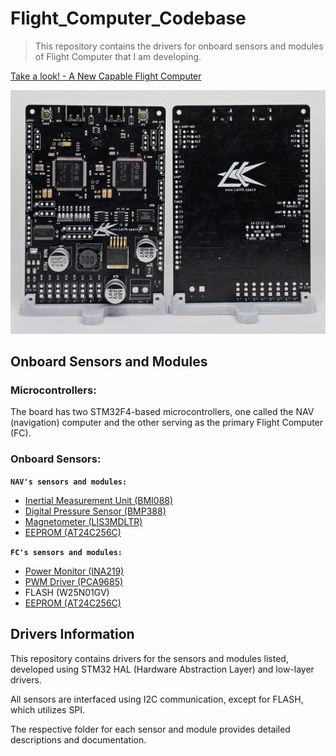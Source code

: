 # Flight_Computer_Codebase

> This repository contains the drivers for onboard sensors and modules of Flight Computer that I am developing.

[Take a look! - A New Capable Flight Computer](https://www.youtube.com/watch?v=mmJXlWljd3Q)

![Flight Computer](/Images/FlightComputer.jpg)

## Onboard Sensors and Modules
### Microcontrollers:
The board has two STM32F4-based microcontrollers, one called the NAV (navigation) computer and the other serving as the primary Flight Computer (FC).
### Onboard Sensors:
**`NAV's sensors and modules:`**
- [Inertial Measurement Unit (BMI088)](https://github.com/LalitK-Space/Flight_Computer_Codebase/tree/main/BMI088_I2C)	    
- [Digital Pressure Sensor (BMP388)](https://github.com/LalitK-Space/Flight_Computer_Codebase/tree/main/BMP388_I2C)      
- [Magnetometer (LIS3MDLTR)](https://github.com/LalitK-Space/Flight_Computer_Codebase/tree/main/LIS3MDLTR_I2C)	
- [EEPROM (AT24C256C)](https://github.com/LalitK-Space/Flight_Computer_Codebase/tree/main/AT24Cxxx_I2C)				

**`FC's sensors and modules:`**
- [Power Monitor (INA219)](https://github.com/LalitK-Space/Flight_Computer_Codebase/tree/main/INA219_I2C)		
- [PWM Driver (PCA9685)](https://github.com/LalitK-Space/Flight_Computer_Codebase/tree/main/PCA9685_I2C)
- FLASH (W25N01GV)				
- [EEPROM (AT24C256C)](https://github.com/LalitK-Space/Flight_Computer_Codebase/tree/main/AT24Cxxx_I2C)					

## Drivers Information
<p> This repository contains drivers for the sensors and modules listed, developed using  STM32 HAL (Hardware Abstraction Layer) and low-layer drivers.
<p> All sensors are interfaced using I2C communication, except for FLASH, which utilizes SPI.
<p> The respective folder for each sensor and module provides detailed descriptions and documentation.


